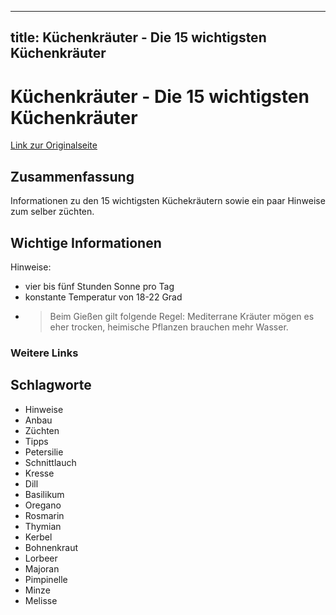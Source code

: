 --------------------
title: Küchenkräuter - Die 15 wichtigsten Küchenkräuter
--------------------

# Küchenkräuter - Die 15 wichtigsten Küchenkräuter

[Link zur Originalseite](https://www.kueche-co.de/inspiration/magazin/rund-um-leben-genuss/kuechenkraeuter)

## Zusammenfassung

Informationen zu den 15 wichtigsten Küchekräutern sowie ein paar Hinweise zum selber züchten.

## Wichtige Informationen

Hinweise:

* vier bis fünf Stunden Sonne pro Tag
* konstante Temperatur von 18-22 Grad
* >Beim Gießen gilt folgende Regel: Mediterrane Kräuter mögen es eher trocken, heimische Pflanzen brauchen mehr Wasser.
### Weitere Links

## Schlagworte

* Hinweise
* Anbau
* Züchten
* Tipps
* Petersilie
* Schnittlauch
* Kresse
* Dill
* Basilikum
* Oregano
* Rosmarin
* Thymian
* Kerbel
* Bohnenkraut
* Lorbeer
* Majoran
* Pimpinelle
* Minze
* Melisse

